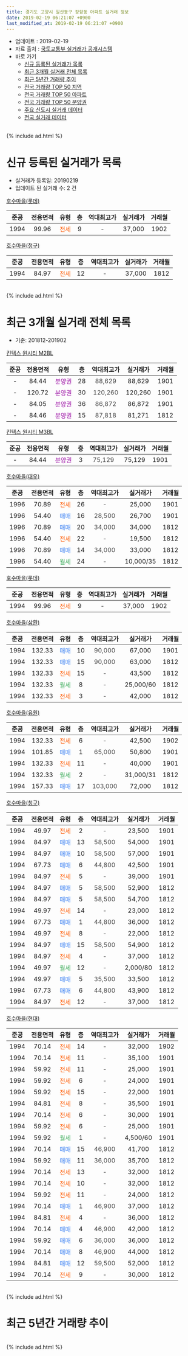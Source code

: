 ```yaml
---
title: 경기도 고양시 일산동구 장항동 아파트 실거래 정보
date: 2019-02-19 06:21:07 +0900
last_modified_at: 2019-02-19 06:21:07 +0900
---
```


* 업데이트 : 2019-02-19
* 자료 출처 : [국토교통부 실거래가 공개시스템](http://rt.molit.go.kr)
* 바로 가기
    * [신규 등록된 실거래가 목록](#신규-등록된-실거래가-목록)
    * [최근 3개월 실거래 전체 목록](#최근-3개월-실거래-전체-목록)
    * [최근 5년간 거래량 추이](#최근-5년간-거래량-추이)
    * [전국 거래량 TOP 50 지역](https://inasie.github.io/apt-trade-info/최근-3개월-전국에서-가장-거래가-많이-발생한-지역)
    * [전국 거래량 TOP 50 아파트](https://inasie.github.io/apt-trade-info/최근-3개월-전국에서-가장-거래가-많이-발생한-아파트)
    * [전국 거래량 TOP 50 분양권](https://inasie.github.io/apt-trade-info/최근-3개월-전국에서-가장-거래가-많이-발생한-분양권)
    * [주요 신도시 실거래 데이터](https://inasie.github.io/apt-trade-info/주요-신도시)
    * [전국 실거래 데이터](https://inasie.github.io/apt-trade-info/전국)
<br>
{% include ad.html %}
<br>

# 신규 등록된 실거래가 목록
* 실거래가 등록일: 20190219
* 업데이트 된 실거래 수: 2 건


[호수마을(롯데)](https://search.naver.com/search.naver?query=%EA%B2%BD%EA%B8%B0%EB%8F%84+%EA%B3%A0%EC%96%91%EC%8B%9C+%EC%9D%BC%EC%82%B0%EB%8F%99%EA%B5%AC+%EC%9E%A5%ED%95%AD%EB%8F%99+%ED%98%B8%EC%88%98%EB%A7%88%EC%9D%84%28%EB%A1%AF%EB%8D%B0%29)

|준공|전용면적|유형|층|역대최고가|실거래가|거래월|
|:---:|:---:|:---:|:---:|:---:|:---:|:---:|
|1994|99.96|<span style="color:#ff5a00">전세</span>|9|<span style="color:#444444">-</span>|37,000|1902|

[호수마을(청구)](https://search.naver.com/search.naver?query=%EA%B2%BD%EA%B8%B0%EB%8F%84+%EA%B3%A0%EC%96%91%EC%8B%9C+%EC%9D%BC%EC%82%B0%EB%8F%99%EA%B5%AC+%EC%9E%A5%ED%95%AD%EB%8F%99+%ED%98%B8%EC%88%98%EB%A7%88%EC%9D%84%28%EC%B2%AD%EA%B5%AC%29)

|준공|전용면적|유형|층|역대최고가|실거래가|거래월|
|:---:|:---:|:---:|:---:|:---:|:---:|:---:|
|1994|84.97|<span style="color:#ff5a00">전세</span>|12|<span style="color:#444444">-</span>|37,000|1812|


<br>
{% include ad.html %}
<br>

# 최근 3개월 실거래 전체 목록
* 기준: 201812-201902


[킨텍스 원시티 M2BL](https://search.naver.com/search.naver?query=%EA%B2%BD%EA%B8%B0%EB%8F%84+%EA%B3%A0%EC%96%91%EC%8B%9C+%EC%9D%BC%EC%82%B0%EB%8F%99%EA%B5%AC+%EC%9E%A5%ED%95%AD%EB%8F%99+%ED%82%A8%ED%85%8D%EC%8A%A4+%EC%9B%90%EC%8B%9C%ED%8B%B0+M2BL)

|준공|전용면적|유형|층|역대최고가|실거래가|거래월|
|:---:|:---:|:---:|:---:|:---:|:---:|:---:|
|-|84.44|<span style="color:#9C11A5">분양권</span>|28|<span style="color:#444444">88,629</span>|88,629|1901|
|-|120.72|<span style="color:#9C11A5">분양권</span>|30|<span style="color:#444444">120,260</span>|120,260|1901|
|-|84.05|<span style="color:#9C11A5">분양권</span>|36|<span style="color:#444444">86,872</span>|86,872|1901|
|-|84.46|<span style="color:#9C11A5">분양권</span>|15|<span style="color:#444444">87,818</span>|81,271|1812|

[킨텍스 원시티 M3BL](https://search.naver.com/search.naver?query=%EA%B2%BD%EA%B8%B0%EB%8F%84+%EA%B3%A0%EC%96%91%EC%8B%9C+%EC%9D%BC%EC%82%B0%EB%8F%99%EA%B5%AC+%EC%9E%A5%ED%95%AD%EB%8F%99+%ED%82%A8%ED%85%8D%EC%8A%A4+%EC%9B%90%EC%8B%9C%ED%8B%B0+M3BL)

|준공|전용면적|유형|층|역대최고가|실거래가|거래월|
|:---:|:---:|:---:|:---:|:---:|:---:|:---:|
|-|84.44|<span style="color:#9C11A5">분양권</span>|3|<span style="color:#444444">75,129</span>|75,129|1901|

[호수마을(대우)](https://search.naver.com/search.naver?query=%EA%B2%BD%EA%B8%B0%EB%8F%84+%EA%B3%A0%EC%96%91%EC%8B%9C+%EC%9D%BC%EC%82%B0%EB%8F%99%EA%B5%AC+%EC%9E%A5%ED%95%AD%EB%8F%99+%ED%98%B8%EC%88%98%EB%A7%88%EC%9D%84%28%EB%8C%80%EC%9A%B0%29)

|준공|전용면적|유형|층|역대최고가|실거래가|거래월|
|:---:|:---:|:---:|:---:|:---:|:---:|:---:|
|1996|70.89|<span style="color:#ff5a00">전세</span>|26|<span style="color:#444444">-</span>|25,000|1901|
|1996|54.40|<span style="color:#4285f3">매매</span>|16|<span style="color:#444444">28,500</span>|26,700|1901|
|1996|70.89|<span style="color:#4285f3">매매</span>|20|<span style="color:#444444">34,000</span>|34,000|1812|
|1996|54.40|<span style="color:#ff5a00">전세</span>|22|<span style="color:#444444">-</span>|19,500|1812|
|1996|70.89|<span style="color:#4285f3">매매</span>|14|<span style="color:#444444">34,000</span>|33,000|1812|
|1996|54.40|<span style="color:#34a853">월세</span>|24|<span style="color:#444444">-</span>|10,000/35|1812|

[호수마을(롯데)](https://search.naver.com/search.naver?query=%EA%B2%BD%EA%B8%B0%EB%8F%84+%EA%B3%A0%EC%96%91%EC%8B%9C+%EC%9D%BC%EC%82%B0%EB%8F%99%EA%B5%AC+%EC%9E%A5%ED%95%AD%EB%8F%99+%ED%98%B8%EC%88%98%EB%A7%88%EC%9D%84%28%EB%A1%AF%EB%8D%B0%29)

|준공|전용면적|유형|층|역대최고가|실거래가|거래월|
|:---:|:---:|:---:|:---:|:---:|:---:|:---:|
|1994|99.96|<span style="color:#ff5a00">전세</span>|9|<span style="color:#444444">-</span>|37,000|1902|

[호수마을(삼환)](https://search.naver.com/search.naver?query=%EA%B2%BD%EA%B8%B0%EB%8F%84+%EA%B3%A0%EC%96%91%EC%8B%9C+%EC%9D%BC%EC%82%B0%EB%8F%99%EA%B5%AC+%EC%9E%A5%ED%95%AD%EB%8F%99+%ED%98%B8%EC%88%98%EB%A7%88%EC%9D%84%28%EC%82%BC%ED%99%98%29)

|준공|전용면적|유형|층|역대최고가|실거래가|거래월|
|:---:|:---:|:---:|:---:|:---:|:---:|:---:|
|1994|132.33|<span style="color:#4285f3">매매</span>|10|<span style="color:#444444">90,000</span>|67,000|1901|
|1994|132.33|<span style="color:#4285f3">매매</span>|15|<span style="color:#444444">90,000</span>|63,000|1812|
|1994|132.33|<span style="color:#ff5a00">전세</span>|15|<span style="color:#444444">-</span>|43,500|1812|
|1994|132.33|<span style="color:#34a853">월세</span>|8|<span style="color:#444444">-</span>|25,000/60|1812|
|1994|132.33|<span style="color:#ff5a00">전세</span>|3|<span style="color:#444444">-</span>|42,000|1812|

[호수마을(유원)](https://search.naver.com/search.naver?query=%EA%B2%BD%EA%B8%B0%EB%8F%84+%EA%B3%A0%EC%96%91%EC%8B%9C+%EC%9D%BC%EC%82%B0%EB%8F%99%EA%B5%AC+%EC%9E%A5%ED%95%AD%EB%8F%99+%ED%98%B8%EC%88%98%EB%A7%88%EC%9D%84%28%EC%9C%A0%EC%9B%90%29)

|준공|전용면적|유형|층|역대최고가|실거래가|거래월|
|:---:|:---:|:---:|:---:|:---:|:---:|:---:|
|1994|132.33|<span style="color:#ff5a00">전세</span>|6|<span style="color:#444444">-</span>|42,500|1902|
|1994|101.85|<span style="color:#4285f3">매매</span>|1|<span style="color:#444444">65,000</span>|50,800|1901|
|1994|132.33|<span style="color:#ff5a00">전세</span>|11|<span style="color:#444444">-</span>|40,000|1901|
|1994|132.33|<span style="color:#34a853">월세</span>|2|<span style="color:#444444">-</span>|31,000/31|1812|
|1994|157.33|<span style="color:#4285f3">매매</span>|17|<span style="color:#444444">103,000</span>|72,000|1812|

[호수마을(청구)](https://search.naver.com/search.naver?query=%EA%B2%BD%EA%B8%B0%EB%8F%84+%EA%B3%A0%EC%96%91%EC%8B%9C+%EC%9D%BC%EC%82%B0%EB%8F%99%EA%B5%AC+%EC%9E%A5%ED%95%AD%EB%8F%99+%ED%98%B8%EC%88%98%EB%A7%88%EC%9D%84%28%EC%B2%AD%EA%B5%AC%29)

|준공|전용면적|유형|층|역대최고가|실거래가|거래월|
|:---:|:---:|:---:|:---:|:---:|:---:|:---:|
|1994|49.97|<span style="color:#ff5a00">전세</span>|2|<span style="color:#444444">-</span>|23,500|1901|
|1994|84.97|<span style="color:#4285f3">매매</span>|13|<span style="color:#444444">58,500</span>|54,000|1901|
|1994|84.97|<span style="color:#4285f3">매매</span>|10|<span style="color:#444444">58,500</span>|57,000|1901|
|1994|67.73|<span style="color:#4285f3">매매</span>|6|<span style="color:#444444">44,800</span>|42,500|1901|
|1994|84.97|<span style="color:#ff5a00">전세</span>|5|<span style="color:#444444">-</span>|39,000|1901|
|1994|84.97|<span style="color:#4285f3">매매</span>|5|<span style="color:#444444">58,500</span>|52,900|1812|
|1994|84.97|<span style="color:#4285f3">매매</span>|5|<span style="color:#444444">58,500</span>|54,700|1812|
|1994|49.97|<span style="color:#ff5a00">전세</span>|14|<span style="color:#444444">-</span>|23,000|1812|
|1994|67.73|<span style="color:#4285f3">매매</span>|1|<span style="color:#444444">44,800</span>|36,000|1812|
|1994|49.97|<span style="color:#ff5a00">전세</span>|8|<span style="color:#444444">-</span>|22,000|1812|
|1994|84.97|<span style="color:#4285f3">매매</span>|15|<span style="color:#444444">58,500</span>|54,900|1812|
|1994|84.97|<span style="color:#ff5a00">전세</span>|4|<span style="color:#444444">-</span>|37,000|1812|
|1994|49.97|<span style="color:#34a853">월세</span>|12|<span style="color:#444444">-</span>|2,000/80|1812|
|1994|49.97|<span style="color:#4285f3">매매</span>|5|<span style="color:#444444">35,500</span>|33,500|1812|
|1994|67.73|<span style="color:#4285f3">매매</span>|6|<span style="color:#444444">44,800</span>|43,900|1812|
|1994|84.97|<span style="color:#ff5a00">전세</span>|12|<span style="color:#444444">-</span>|37,000|1812|

[호수마을(현대)](https://search.naver.com/search.naver?query=%EA%B2%BD%EA%B8%B0%EB%8F%84+%EA%B3%A0%EC%96%91%EC%8B%9C+%EC%9D%BC%EC%82%B0%EB%8F%99%EA%B5%AC+%EC%9E%A5%ED%95%AD%EB%8F%99+%ED%98%B8%EC%88%98%EB%A7%88%EC%9D%84%28%ED%98%84%EB%8C%80%29)

|준공|전용면적|유형|층|역대최고가|실거래가|거래월|
|:---:|:---:|:---:|:---:|:---:|:---:|:---:|
|1994|70.14|<span style="color:#ff5a00">전세</span>|14|<span style="color:#444444">-</span>|32,000|1902|
|1994|70.14|<span style="color:#ff5a00">전세</span>|11|<span style="color:#444444">-</span>|35,100|1901|
|1994|59.92|<span style="color:#ff5a00">전세</span>|11|<span style="color:#444444">-</span>|25,000|1901|
|1994|59.92|<span style="color:#ff5a00">전세</span>|6|<span style="color:#444444">-</span>|24,000|1901|
|1994|59.92|<span style="color:#ff5a00">전세</span>|15|<span style="color:#444444">-</span>|22,000|1901|
|1994|84.81|<span style="color:#ff5a00">전세</span>|8|<span style="color:#444444">-</span>|35,500|1901|
|1994|70.14|<span style="color:#ff5a00">전세</span>|6|<span style="color:#444444">-</span>|30,000|1901|
|1994|59.92|<span style="color:#ff5a00">전세</span>|6|<span style="color:#444444">-</span>|25,000|1901|
|1994|59.92|<span style="color:#34a853">월세</span>|1|<span style="color:#444444">-</span>|4,500/60|1901|
|1994|70.14|<span style="color:#4285f3">매매</span>|15|<span style="color:#444444">46,900</span>|41,700|1812|
|1994|59.92|<span style="color:#4285f3">매매</span>|11|<span style="color:#444444">36,000</span>|35,700|1812|
|1994|70.14|<span style="color:#ff5a00">전세</span>|13|<span style="color:#444444">-</span>|32,000|1812|
|1994|70.14|<span style="color:#ff5a00">전세</span>|10|<span style="color:#444444">-</span>|32,000|1812|
|1994|59.92|<span style="color:#ff5a00">전세</span>|11|<span style="color:#444444">-</span>|24,000|1812|
|1994|70.14|<span style="color:#4285f3">매매</span>|1|<span style="color:#444444">46,900</span>|37,000|1812|
|1994|84.81|<span style="color:#ff5a00">전세</span>|4|<span style="color:#444444">-</span>|36,000|1812|
|1994|70.14|<span style="color:#4285f3">매매</span>|4|<span style="color:#444444">46,900</span>|42,000|1812|
|1994|59.92|<span style="color:#4285f3">매매</span>|6|<span style="color:#444444">36,000</span>|36,000|1812|
|1994|70.14|<span style="color:#4285f3">매매</span>|8|<span style="color:#444444">46,900</span>|44,000|1812|
|1994|84.81|<span style="color:#4285f3">매매</span>|12|<span style="color:#444444">59,500</span>|52,000|1812|
|1994|70.14|<span style="color:#ff5a00">전세</span>|9|<span style="color:#444444">-</span>|30,000|1812|


<br>
{% include ad.html %}
<br>

# 최근 5년간 거래량 추이


<div style="width:100%;">
    <canvas id="deal_progress" height="200"></canvas>
</div>

<script>
new Chart(document.getElementById("deal_progress"), {
    type: 'line',
    data: {
        labels: ['201402','201403','201404','201405','201406','201407','201408','201409','201410','201411','201412','201501','201502','201503','201504','201505','201506','201507','201508','201509','201510','201511','201512','201601','201602','201603','201604','201605','201606','201607','201608','201609','201610','201611','201612','201701','201702','201703','201704','201705','201706','201707','201708','201709','201710','201711','201712','201801','201802','201803','201804','201805','201806','201807','201808','201809','201810','201811','201812','201901','201902'],
        datasets: [{
            label: '매매',
            pointRadius: 1,
            data: [28, 26, 17, 25, 10, 15, 23, 23, 22, 21, 15, 24, 16, 29, 27, 20, 21, 25, 19, 26, 20, 14, 9, 13, 17, 25, 49, 44, 32, 53, 39, 26, 33, 6, 17, 22, 15, 25, 25, 30, 45, 33, 4, 15, 11, 11, 9, 35, 23, 27, 10, 18, 9, 13, 26, 30, 26, 12, 18, 10, 0],
            borderColor: "rgba(255, 201, 14, 1)",
            backgroundColor: "rgba(255, 201, 14, 0.5)",
            fill: false,
            lineTension: 0
        },{
            label: '전월세',
            pointRadius: 1,
            data: [29, 36, 28, 38, 25, 27, 24, 20, 32, 26, 26, 37, 29, 31, 40, 34, 23, 21, 21, 13, 28, 22, 37, 27, 27, 28, 36, 33, 22, 33, 29, 26, 34, 26, 30, 35, 38, 33, 36, 29, 41, 39, 32, 21, 21, 25, 22, 37, 28, 30, 29, 15, 20, 24, 24, 18, 25, 21, 16, 12, 3],
            borderColor: "rgba(0, 141, 185, 1)",
            backgroundColor: "rgba(0, 141, 185, 0.5)",
            fill: false,
            lineTension: 0
        }
        ]
    },
    options: {
        responsive: true,
        title: {
            display: false
        },
        tooltips: {
            mode: 'index',
            intersect: false
        },
        hover: {
            mode: 'nearest',
            intersect: true
        },
        scales: {
            xAxes: [{
                display: true,
                scaleLabel: {
                    display: true,
                    labelString: '년/월'
                }
            }],
            yAxes: [{
                display: true,
                ticks: {
                    suggestedMin: 0,
                },
                scaleLabel: {
                    display: true,
                    labelString: '실거래 수'
                }
            }]
        }
    }
});

</script>


<br>
{% include ad.html %}
<br>

